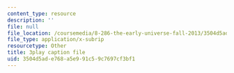```yaml
---
content_type: resource
description: ''
file: null
file_location: /coursemedia/8-286-the-early-universe-fall-2013/3504d5ade768a5e991c59c7697cf3bf1_ANCN7vr9FVk.srt
file_type: application/x-subrip
resourcetype: Other
title: 3play caption file
uid: 3504d5ad-e768-a5e9-91c5-9c7697cf3bf1
---
```

